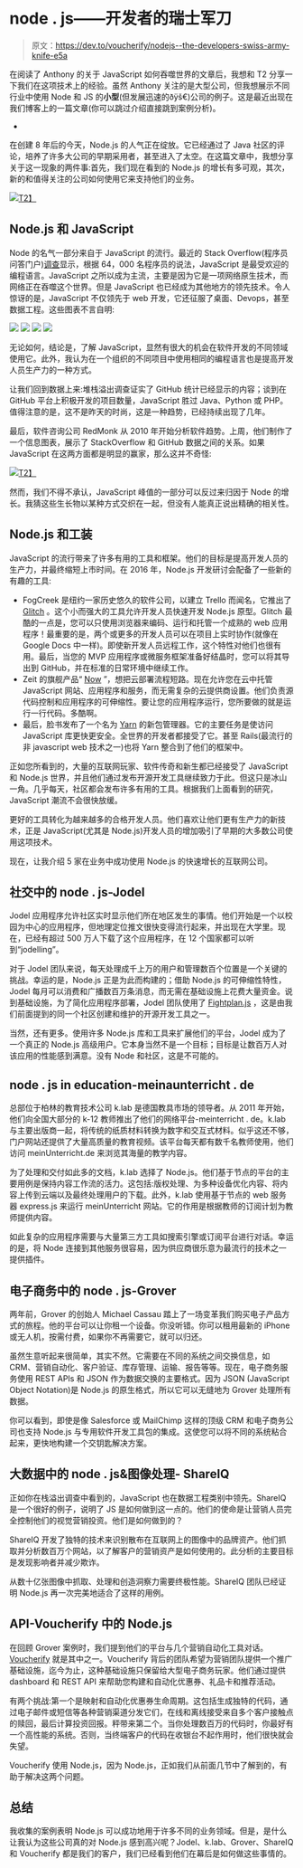 # node . js——开发者的瑞士军刀

> 原文：<https://dev.to/voucherify/nodejs--the-developers-swiss-army-knife-e5a>

在阅读了 Anthony 的关于 JavaScript 如何吞噬世界的文章后，我想和 T2 分享一下我们在这项技术上的经验。虽然 Anthony 关注的是大型公司，但我想展示不同行业中使用 Node 和 JS 的**小型**(但发展迅速的ðÿš€)公司的例子。这是最近出现在我们博客上的一篇文章(你可以跳过介绍直接跳到案例分析)。

-

在创建 8 年后的今天，Node.js 的人气正在绽放。它已经通过了 Java 社区的评论，培养了许多大公司的早期采用者，甚至进入了太空。在这篇文章中，我想分享关于这一现象的两件事:首先，我们现在看到的 Node.js 的增长有多可观，其次，新的和值得关注的公司如何使用它来支持他们的业务。

[![](img/a5904cc1619d5ddc06e3a068e6c6a7f6.png)T2】](https://res.cloudinary.com/practicaldev/image/fetch/s--spqXuRlp--/c_limit%2Cf_auto%2Cfl_progressive%2Cq_auto%2Cw_880/https://res.cloudinary.com/hrscywv4p/image/upload/c_limit%2Cfl_lossy%2Ch_9000%2Cw_1200%2Cf_auto%2Cq_auto/v1/86312/node_js_examples_nasa_using_it_to_desing_spacewalks-1465910222073_whanuw.png)

## Node.js 和 JavaScript

Node 的名气一部分来自于 JavaScript 的流行。最近的 Stack Overflow(程序员问答门户)[调查](http://stackoverflow.com/insights/survey/2017/)显示，根据 64，000 名程序员的说法，JavaScript 是最受欢迎的编程语言。JavaScript 之所以成为主流，主要是因为它是一项网络原生技术，而网络正在吞噬这个世界。但是 JavaScript 也已经成为其他地方的领先技术。令人惊讶的是，JavaScript 不仅领先于 web 开发，它还征服了桌面、Devops，甚至数据工程。这些图表不言自明:

[![](img/6bde1120f66d9135bdc5fcac2f5626e3.png)](https://res.cloudinary.com/practicaldev/image/fetch/s--xtBSeIpH--/c_limit%2Cf_auto%2Cfl_progressive%2Cq_auto%2Cw_880/https://res.cloudinary.com/hrscywv4p/image/upload/c_limit%2Cfl_lossy%2Ch_9000%2Cw_1200%2Cf_auto%2Cq_auto/v1/86312/node_1_xzx2xd.png)
[![](img/50e12d80fdc75d38090833e9b4083630.png)](https://res.cloudinary.com/practicaldev/image/fetch/s--aSnsfIIy--/c_limit%2Cf_auto%2Cfl_progressive%2Cq_auto%2Cw_880/https://res.cloudinary.com/hrscywv4p/image/upload/c_limit%2Cfl_lossy%2Ch_9000%2Cw_1200%2Cf_auto%2Cq_auto/v1/86312/node_2_gzpyvc.png)
[![](img/cd4620a18b6a437f2ed1f7a35b677e8f.png)](https://res.cloudinary.com/practicaldev/image/fetch/s--oCeq6pd8--/c_limit%2Cf_auto%2Cfl_progressive%2Cq_auto%2Cw_880/https://res.cloudinary.com/hrscywv4p/image/upload/c_limit%2Cfl_lossy%2Ch_9000%2Cw_1200%2Cf_auto%2Cq_auto/v1/86312/node_3_jifqk4.png)
[![](img/620c8bcc0b4ee707cf1f37c5e6e1ed4b.png)](https://res.cloudinary.com/practicaldev/image/fetch/s--Wtyxol3b--/c_limit%2Cf_auto%2Cfl_progressive%2Cq_auto%2Cw_880/https://res.cloudinary.com/hrscywv4p/image/upload/c_limit%2Cfl_lossy%2Ch_9000%2Cw_1200%2Cf_auto%2Cq_auto/v1/86312/node_4_yznfgu.png)

无论如何，结论是，了解 JavaScript，显然有很大的机会在软件开发的不同领域使用它。此外，我认为在一个组织的不同项目中使用相同的编程语言也是提高开发人员生产力的一种方式。

让我们回到数据上来:堆栈溢出调查证实了 GitHub 统计已经显示的内容；谈到在 GitHub 平台上积极开发的项目数量，JavaScript 胜过 Java、Python 或 PHP。值得注意的是，这不是昨天的时尚，这是一种趋势，已经持续出现了几年。

最后，软件咨询公司 RedMonk 从 2010 年开始分析软件趋势。上周，他们制作了一个信息图表，展示了 StackOverflow 和 GitHub 数据之间的关系。如果 JavaScript 在这两方面都是明显的赢家，那么这并不奇怪:

[![](img/52651336fe1c25ff8ef9a127138bffa8.png)T2】](https://res.cloudinary.com/practicaldev/image/fetch/s--lt7JkyJH--/c_limit%2Cf_auto%2Cfl_progressive%2Cq_auto%2Cw_880/https://res.cloudinary.com/hrscywv4p/image/upload/c_limit%2Cfl_lossy%2Ch_9000%2Cw_1200%2Cf_auto%2Cq_auto/v1/86312/node_5_llzpec.png)

然而，我们不得不承认，JavaScript 峰值的一部分可以反过来归因于 Node 的增长。我猜这些生长物以某种方式交织在一起，但没有人能真正说出精确的相关性。

## Node.js 和工装

JavaScript 的流行带来了许多有用的工具和框架。他们的目标是提高开发人员的生产力，并最终缩短上市时间。在 2016 年，Node.js 开发研讨会配备了一些新的有趣的工具:

*   FogCreek 是纽约一家历史悠久的软件公司，以建立 Trello 而闻名，它推出了 [Glitch](https://glitch.com) 。这个小而强大的工具允许开发人员快速开发 Node.js 原型。Glitch 最酷的一点是，您可以只使用浏览器来编码、运行和托管一个成熟的 web 应用程序！最重要的是，两个或更多的开发人员可以在项目上实时协作(就像在 Google Docs 中一样)。即使新开发人员远程工作，这个特性对他们也很有用。最后，当您的 MVP 应用程序或微服务框架准备好结晶时，您可以将其导出到 GitHub，并在标准的日常环境中继续工作。
*   Zeit 的旗舰产品“ [Now](https://zeit.co/now) ”，想把云部署流程短路。现在允许您在云中托管 JavaScript 网站、应用程序和服务，而无需复杂的云提供商设置。他们负责源代码控制和应用程序的可伸缩性。要让您的应用程序运行，您所要做的就是运行一行代码。多酷啊。
*   最后，脸书发布了一个名为 [Yarn](https://techcrunch.com/2016/10/11/facebook-partners-with-google-others-to-launch-a-new-javascript-package-manager/) 的新包管理器。它的主要任务是使访问 JavaScript 库更快更安全。全世界的开发者都接受了它。甚至 Rails(最流行的非 javascript web 技术之一)也将 Yarn 整合到了他们的框架中。

正如您所看到的，大量的互联网玩家、软件传奇和新生都已经接受了 JavaScript 和 Node.js 世界，并且他们通过发布开源开发工具继续致力于此。但这只是冰山一角。几乎每天，社区都会发布许多有用的工具。根据我们上面看到的研究，JavaScript 潮流不会很快放缓。

更好的工具转化为越来越多的合格开发人员。他们喜欢让他们更有生产力的新技术，正是 JavaScript(尤其是 Node.js)开发人员的增加吸引了早期的大多数公司使用这项技术。

现在，让我介绍 5 家在业务中成功使用 Node.js 的快速增长的互联网公司。

## 社交中的 node . js-Jodel

Jodel 应用程序允许社区实时显示他们所在地区发生的事情。他们开始是一个以校园为中心的应用程序，但地理定位推文很快变得流行起来，并出现在大学里。现在，已经有超过 500 万人下载了这个应用程序，在 12 个国家都可以听到“jodelling”。

对于 Jodel 团队来说，每天处理成千上万的用户和管理数百个位置是一个关键的挑战。幸运的是，Node.js 正是为此而构建的；借助 Node.js 的可伸缩性特性，Jodel 每月可以消费和广播数百万条消息，而无需在基础设施上花费大量资金。说到基础设施，为了简化应用程序部署，Jodel 团队使用了 [Fightplan.js](https://github.com/pstadler/flightplan) ，这是由我们前面提到的同一个社区创建和维护的开源开发工具之一。

当然，还有更多。使用许多 Node.js 库和工具来扩展他们的平台，Jodel 成为了一个真正的 Node.js 高级用户。它本身当然不是一个目标；目标是让数百万人对该应用的性能感到满意。没有 Node 和社区，这是不可能的。

## node . js in education-meinaunterricht . de

总部位于柏林的教育技术公司 k.lab 是德国教具市场的领导者。从 2011 年开始，他们向全国大部分的 k-12 教师推出了他们的网络平台-meinterricht . de。k.lab 与主要出版商一起，将传统的纸质材料转换为数字和交互式材料。似乎这还不够，门户网站还提供了大量高质量的教育视频。该平台每天都有数千名教师使用，他们访问 meinUnterricht.de 来浏览其海量的教学内容。

为了处理和交付如此多的文档，k.lab 选择了 Node.js。他们基于节点的平台的主要用例是保持内容工作流的活力。这包括:版权处理、为多种设备优化内容、将内容上传到云端以及最终处理用户的下载。此外，k.lab 使用基于节点的 web 服务器 express.js 来运行 meinUnterricht 网站。它的作用是根据教师的订阅计划为教师提供内容。

如此复杂的应用程序需要与大量第三方工具如搜索引擎或订阅平台进行对话。幸运的是，将 Node 连接到其他服务很容易，因为供应商很乐意为最流行的技术之一提供插件。

## 电子商务中的 node . js-Grover

两年前，Grover 的创始人 Michael Cassau 踏上了一场变革我们购买电子产品方式的旅程。他的平台可以让你租一个设备。你没听错。你可以租用最新的 iPhone 或无人机，按需付费，如果你不再需要它，就可以归还。

虽然生意听起来很简单，其实不然。它需要在不同的系统之间交换信息，如 CRM、营销自动化、客户验证、库存管理、运输、报告等等。现在，电子商务服务使用 REST APIs 和 JSON 作为数据交换的主要格式。因为 JSON (JavaScript Object Notation)是 Node.js 的原生格式，所以它可以无缝地为 Grover 处理所有数据。

你可以看到，即使是像 Salesforce 或 MailChimp 这样的顶级 CRM 和电子商务公司也支持 Node.js 与专用软件开发工具包的集成。这使您可以将不同的系统粘合起来，更快地构建一个交钥匙解决方案。

## 大数据中的 node . js&图像处理- ShareIQ

正如你在栈溢出调查中看到的，JavaScript 也在数据工程类别中领先。ShareIQ 是一个很好的例子，说明了 JS 是如何做到这一点的。他们的使命是让营销人员完全控制他们的视觉营销投资。他们是如何做到的？

ShareIQ 开发了独特的技术来识别散布在互联网上的图像中的品牌资产。他们抓取并分析数百万个网站，以了解客户的营销资产是如何使用的。此分析的主要目标是发现影响者并减少欺诈。

从数十亿张图像中抓取、处理和创造洞察力需要终极性能。ShareIQ 团队已经证明 Node.js 再一次完美地适合了这样的用例。

## API-Voucherify 中的  Node.js

在回顾 Grover 案例时，我们提到他们的平台与几个营销自动化工具对话。 [Voucherify](https://voucherify.io?utm_campaign=tech&utm_medium=Link&utm_source=devto) 就是其中之一。Voucherify 背后的团队希望为营销团队提供一个推广基础设施，迄今为止，这种基础设施只保留给大型电子商务玩家。他们通过提供 dashboard 和 REST API 来帮助您构建和自动化优惠券、礼品卡和推荐活动。

有两个挑战:第一个是映射和自动化优惠券生命周期。这包括生成独特的代码，通过电子邮件或短信等各种营销渠道分发它们，在线和离线接受来自多个客户接触点的赎回，最后计算投资回报。秤带来第二个。当你处理数百万的代码时，你最好有一个高性能的系统。否则，当终端客户的代码在收银台不起作用时，他们很快就会失望。

Voucherify 使用 Node.js，因为 Node.js，正如我们从前面几节中了解到的，有助于解决这两个问题。

## 总结

我收集的案例表明 Node.js 可以成功地用于许多不同的业务领域。但是，是什么让我认为这些公司真的对 Node.js 感到高兴呢？Jodel、k.lab、Grover、ShareIQ 和 Voucherify 都是我们的客户，我们已经看到他们在幕后是如何做这些事情的。